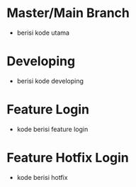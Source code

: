 # Master/Main Branch

- berisi kode utama

# Developing

- berisi kode developing

# Feature Login

- kode berisi feature login

# Feature Hotfix Login

- kode berisi hotfix
